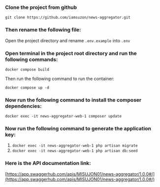 ### Clone the project from github

` git clone https://github.com/iamsuzon/news-aggregator.git `

### Then rename the following file:

Open the project directory and rename
` .env.example ` into ` .env `

### Open terminal in the project root directory and run the following commands:

` docker compose build `

Then run the following command to run the container:

` docker compose up -d `

### Now run the following command to install the composer dependencies:

` docker exec -it news-aggregator-web-1 composer update `

### Now run the following command to generate the application key:

1. ` docker exec -it news-aggregator-web-1 php artisan migrate `
2. ` docker exec -it news-aggregator-web-1 php artisan db:seed `


### Here is the API documentation link:

[https://app.swaggerhub.com/apis/MISUJON01/news-aggregator/1.0.0#/](https://app.swaggerhub.com/apis/MISUJON01/news-aggregator/1.0.0#/)
